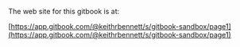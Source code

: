The web site for this gitbook is at:

[https://app.gitbook.com/@keithrbennett/s/gitbook-sandbox/page1](https://app.gitbook.com/@keithrbennett/s/gitbook-sandbox/page1)

